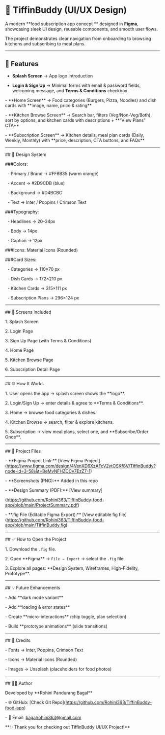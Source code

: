 # 🍴 TiffinBuddy (UI/UX Design)



A modern **food subscription app concept ** designed in **Figma**, showcasing sleek UI design, reusable components, and smooth user flows.  

The project demonstrates clear navigation from onboarding to browsing kitchens and subscribing to meal plans.



---



## 🚀 Features



- **Splash Screen** → App logo introduction  

- **Login & Sign Up** → Minimal forms with email & password fields, welcoming message, and **Terms & Conditions** checkbox  

\- \*\*Home Screen\*\* → Food categories (Burgers, Pizza, Noodles) and dish cards with \*\*image, name, price \& rating\*\*  

\- \*\*Kitchen Browse Screen\*\* → Search bar, filters (Veg/Non-Veg/Both), sort by options, and kitchen cards with descriptions + \*\*“View Plans” CTA\*\*  

\- \*\*Subscription Screen\*\* → Kitchen details, meal plan cards (Daily, Weekly, Monthly) with \*\*price, description, CTA buttons, and FAQs\*\*  



---



\## 🎨 Design System



\###Colors:  

&nbsp; - Primary / Brand → #FF6B35 (warm orange)  

&nbsp; - Accent → #2D9CDB (blue)  

&nbsp; - Background → #D4BCBC  

&nbsp; - Text → Inter / Poppins / Crimson Text  



\###Typography:  

&nbsp; - Headlines → 20–24px  

&nbsp; - Body → 14px  

&nbsp; - Caption → 12px  



\###Icons: Material Icons (Rounded)  



\###Card Sizes:  

&nbsp; - Categories → 110×70 px  

&nbsp; - Dish Cards → 172×210 px  

&nbsp; - Kitchen Cards → 315×111 px  

&nbsp; - Subscription Plans → 296×124 px  



---



\## 📱 Screens Included



1\. Splash Screen  

2\. Login Page  

3\. Sign Up Page (with Terms \& Conditions)  

4\. Home Page  

5\. Kitchen Browse Page  

6\. Subscription Detail Page  



---



\## 🌐 How It Works



1\. User opens the app → splash screen shows the \*\*logo\*\*.  

2\. Login/Sign Up → enter details \& agree to \*\*Terms \& Conditions\*\*.  

3\. Home → browse food categories \& dishes.  

4\. Kitchen Browse → search, filter \& explore kitchens.  

5\. Subscription → view meal plans, select one, and \*\*Subscribe/Order Once\*\*.  



---



\## 📂 Project Files



\- \*\*Figma Project Link:\*\* \[View Figma Project](https://www.figma.com/design/4VenXD6XzAFcV2vtOSKf8V/TiffinBuddy?node-id=3-58\&t=BeMvNFHZCCy7EzZ7-1)  

\- \*\*Screenshots (PNG):\*\* Added in this repo  

\- \*\*Design Summary (PDF):\*\* \[View summary]

(https://github.com/Rohini363/TiffinBuddy-food-app/blob/main/ProjectSummary.pdf)

\- \*\*.fig File (Editable Figma Export):\*\* \[View editable fig file](https://github.com/Rohini363/TiffinBuddy-food-app/blob/main/TiffinBuddy.fig)  



---



\## ✅ How to Open the Project



1\. Download the `.fig` file.  

2\. Open \*\*Figma\*\* → `File → Import` → select the `.fig` file.  

3\. Explore all pages: \*\*Design System, Wireframes, High-Fidelity, Prototype\*\*.  



---



\## 💡 Future Enhancements



\- Add \*\*dark mode variant\*\*  

\- Add \*\*loading \& error states\*\*  

\- Create \*\*micro-interactions\*\* (chip toggle, plan selection)  

\- Build \*\*prototype animations\*\* (slide transitions)  



---



\## 🙌 Credits



\- Fonts → Inter, Poppins, Crimson Text  

\- Icons → Material Icons (Rounded)  

\- Images → Unsplash (placeholders for food photos)  



---



\## 👩‍💻 Author



Developed by \*\*Rohini Pandurang Bagal\*\*  

\- 🌐 GitHub: \[Check Git Repo](https://github.com/Rohini363/TiffinBuddy-food-app)  

\- 📧 Email: bagalrohini363@gmail.com  



\*\*✨ Thank you for checking out TiffinBuddy UI/UX Project!\*\*



